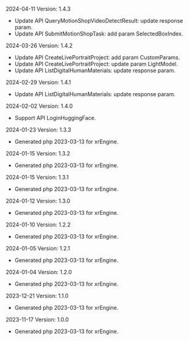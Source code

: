 2024-04-11 Version: 1.4.3
- Update API QueryMotionShopVideoDetectResult: update response param.
- Update API SubmitMotionShopTask: add param SelectedBoxIndex.


2024-03-26 Version: 1.4.2
- Update API CreateLivePortraitProject: add param CustomParams.
- Update API CreateLivePortraitProject: update param LightModel.
- Update API ListDigitalHumanMaterials: update response param.


2024-02-29 Version: 1.4.1
- Update API ListDigitalHumanMaterials: update response param.


2024-02-02 Version: 1.4.0
- Support API LoginHuggingFace.


2024-01-23 Version: 1.3.3
- Generated php 2023-03-13 for xrEngine.

2024-01-15 Version: 1.3.2
- Generated php 2023-03-13 for xrEngine.

2024-01-15 Version: 1.3.1
- Generated php 2023-03-13 for xrEngine.

2024-01-12 Version: 1.3.0
- Generated php 2023-03-13 for xrEngine.

2024-01-10 Version: 1.2.2
- Generated php 2023-03-13 for xrEngine.

2024-01-05 Version: 1.2.1
- Generated php 2023-03-13 for xrEngine.

2024-01-04 Version: 1.2.0
- Generated php 2023-03-13 for xrEngine.

2023-12-21 Version: 1.1.0
- Generated php 2023-03-13 for xrEngine.

2023-11-17 Version: 1.0.0
- Generated php 2023-03-13 for xrEngine.

